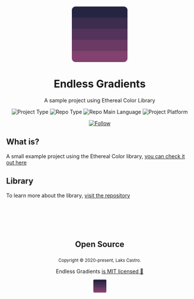 <p align="center">
  <img src="./src/assets/logo.svg" width="150">
  <h1 align="center">Endless Gradients</h1>
  <p align="center">A sample project using Ethereal Color Library</p>
  <p align="center">
    <img src="https://img.shields.io/badge/type-sample-success" alt="Project Type" />
    <img src="https://img.shields.io/badge/bundler-parcel-orange" alt="Repo Type" />
    <img src="https://img.shields.io/badge/language-javascript-yellow" alt="Repo Main Language" />
    <img src="https://img.shields.io/badge/platform-web-orange" alt="Project Platform" />
  </p>
  <p align="center">
    <a href="https://www.linkedin.com/in/lakscastro" target="_blank">
      <img src="https://img.shields.io/twitter/url?label=Connect%20%40LaksCastro&logo=linkedin&url=https%3A%2F%2Fwww.twitter.com%2Flakscastro%2F" alt="Follow" />
    </a>
  </p>
</p>

## What is?
A small example project using the Ethereal Color library, [you can check it out here](https://lakscastro.github.io/endless-gradients)

## Library
To learn more about the library, [visit the repository](https://github.com/LaksCastro/ethereal-color)

<br>
<br>
<br>
<br>

<h2 align="center">
  Open Source
</h2>
<p align="center">
  <sub>Copyright © 2020-present, Laks Castro.</sub>
</p>
<p align="center">Endless Gradients <a href="https://github.com/LaksCastro/endless-gradients/blob/master/LICENSE.md">is MIT licensed 💖</a></p>
<p align="center">
  <img src="./src/assets/logo.svg" width="35" />
</p>

